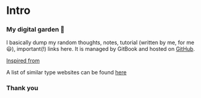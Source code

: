 # Intro

### My digital garden 🌱

I basically dump my random thoughts, notes, tutorial \(written by me, for me 😃\), important\(!\) links here. It is managed by GitBook and hosted on [GitHub](https://github.com/NafiAsib/notes).

[Inspired from](https://joelhooks.com/digital-garden) 

A list of similar type websites can be found [here](similar-websites.md)

### Thank you

